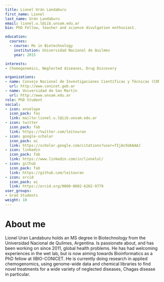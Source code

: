 ```yaml
---
title: Lionel Urán Landaburu
first_name: Lionel 
last_name: Urán Landaburu
email: lionel.u.l@iib.unsam.edu.ar
bio: PhD Fellow, teacher and science divulgation enthusiast.

education:
  courses:
  - course: Ms in Biotechnology
    institution: Universidad Nacional de Quilmes
    year: 2015

interests:
- Chemogenomics, Neglected diseases, Drug Discovery

organizations:
- name: Consejo Nacional de Investigaciones Científicas y Técnicas (CONICET)
  url: http://www.conicet.gob.ar
- name: Universidad de San Martín
  url: http://www.unsam.edu.ar
role: PhD Student
social:
- icon: envelope
  icon_pack: fas
  link: mailto:lionel.u.l@iib.unsam.edu.ar
- icon: twitter
  icon_pack: fab
  link: https://twitter.com/leitouran
- icon: google-scholar
  icon_pack: ai
  link: https://scholar.google.com/citations?user=fIjAs5UAAAAJ
- icon: linkedin
  icon_pack: fab
  link: https://www.linkedin.com/in/lionelul/
- icon: github
  icon_pack: fab
  link: https://github.com/leitouran
- icon: orcid
  icon_pack: ai
  link: https://orcid.org/0000-0002-6202-9779
user_groups:
- Grad Students
weight: 10
---
```


# About me 

Lionel Uran Landaburu holds an MS degree in Biotechnology from the Universidad Nacional de Quilmes, Argentina. Is passionate about, and has been working on since 2011, global health problems. He has had welcoming experiences in the wet lab, but is now aiming towards Bioinformatics as a PhD fellow at IIBIO-CONICET. He is currently doing research in applied chemogenomics, using genome-wide data and chemical libraries to find novel treatments for a wide variety of neglected diseases, Chagas disease in particular.
